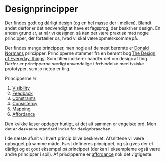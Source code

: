 # Designprincipper

Der findes godt og dårligt design (og en hel masse der i mellem). Blandt andet derfor er det nødvendigt at have et fagsprog, der beskriver design. En anden grund er, at når vi designer, så kan det være praktisk med nogle principper, der fortæller os, hvad vi skal være opmærksomme på.

Der findes mange principper, men nogle af de mest berømte er [Donald Normans](https://en.wikipedia.org/wiki/Don_Norman) principper. Principperne stammer fra en berømt bog [The Design of Everyday Things](https://en.wikipedia.org/wiki/The_Design_of_Everyday_Things). Som titlen indikerer handler det om design af ting. Derfor er principperne særligt anvendelige i forbindelse med fysiske prototyper, som jo netop er ting.

Principperne er 
1. [Visibility](./visibility.md)
2. [Feedback](./feedback.md)
3. [Constraints](./constraints.md)
4. [Consistency](./consistency.md)
5. [Mapping](./mapping.md)
6. [Affordance](./affordance.md)

Den kvikke læser opdager hurtigt, at det alt sammen er engelske ord. Men det er desværre standard inden for designbranchen.

I de næste afsnit vil hvert princip blive beskrevet. Afsnittene vil være opbygget på samme måde. Først defineres princippet, og så gives der et dårligt og et godt eksempel på princippet (der kan i eksemplerne også være andre principper i spil). Af principperne er [affordance](./affordance.md) nok det vigtigeste.